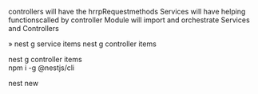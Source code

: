 controllers will have the hrrpRequestmethods
Services will have helping functionscalled by controller
Module will import and orchestrate Services and Controllers

» nest g service items 
 nest g controller items    

 nest g controller items    
 npm i -g @nestjs/cli

 nest new <project-name>
